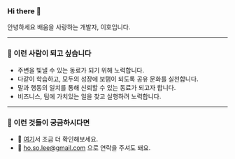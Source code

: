 ### Hi there 👋

안녕하세요 배움을 사랑하는 개발자, 이호입니다. 

---

### 🌱 이런 사람이 되고 싶습니다

- 주변을 빛낼 수 있는 동료가 되기 위해 노력합니다.
- 다같이 학습하고, 모두의 성장에 보탬이 되도록 공유 문화를 실천합니다. 
- 말과 행동의 일치를 통해 신뢰할 수 있는 동료가 되고자 합니다.
- 비즈니스, 팀에 가치있는 일을 찾고 실행하려 노력합니다.

---

### :information_desk_person: 이런 것들이 궁금하시다면

- :page_facing_up: [여기](https://lovetoknow.notion.site/fcbbc3ce2a6a45a88d986cbc05ac0f64)서 조금 더 확인해보세요. 
- :envelope_with_arrow: ho.so.lee@gmail.com 으로 연락을 주셔도 돼요.
